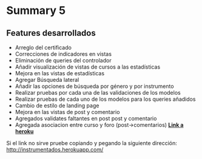 # Summary 5

## Features desarrollados

* Arreglo del certificado
* Correcciones de indicadores en vistas
* Eliminación de queries del controlador
* Añadir visualización de vistas de cursos a las estadísticas
* Mejora en las vistas de estadísticas
* Agregar Búsqueda lateral
* Añadir las opciones de búsqueda por género y por instrumento
* Realizar pruebas por cada una de las validaciones de los modelos
* Realizar pruebas de cada uno de los modelos para los queries añadidos
* Cambio de estilo de landing page
* Mejora en las vistas de post y comentario
* Agregados validates faltantes en post post y comentario
* Agregada asociacion entre curso y foro (post->comentarios)
[**Link a heroku**](http://instrumentados.herokuapp.com/)

Si el link no sirve pruebe copiando y pegando la siguiente dirección: http://instrumentados.herokuapp.com/
